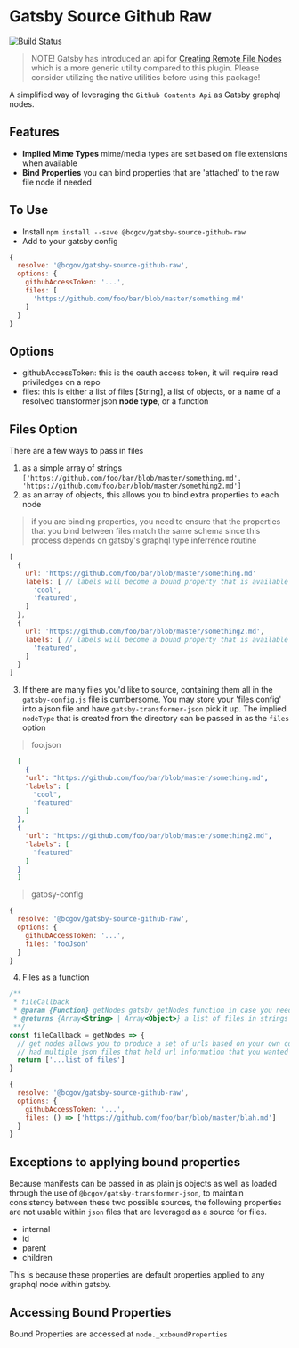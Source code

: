 # Gatsby Source Github Raw
[![Build Status](https://travis-ci.com/patricksimonian/gatsby-source-github-raw.png?branch=master)](https://travis-ci.com/patricksimonian/gatsby-source-github-raw)

> NOTE! Gatsby has introduced an api for [Creating Remote File Nodes](https://github.com/gatsbyjs/gatsby/tree/master/packages/gatsby-source-filesystem#createremotefilenode) which is a more generic utility compared to this plugin. Please consider utilizing the native utilities before using this package! 

A simplified way of leveraging the `Github Contents Api` as Gatsby graphql nodes. 

## Features

- __Implied Mime Types__ mime/media types are set based on file extensions when available
- __Bind Properties__ you can bind properties that are 'attached' to the raw file node if needed

## To Use

- Install `npm install --save @bcgov/gatsby-source-github-raw`
- Add to your gatsby config
```js
{
  resolve: '@bcgov/gatsby-source-github-raw',
  options: {
    githubAccessToken: '...',
    files: [
      'https://github.com/foo/bar/blob/master/something.md'
    ]
  }
}
```

## Options

- githubAccessToken: this is the oauth access token, it will require read priviledges on a repo
- files: this is either a list of files [String], a list of objects, or a name of a resolved transformer json __node type__, or a function

## Files Option

There are a few ways to pass in files

1. as a simple array of strings `['https://github.com/foo/bar/blob/master/something.md', 'https://github.com/foo/bar/blob/master/something2.md']`
2. as an array of objects, this allows you to bind extra properties to each node
> if you are binding properties, you need to ensure that the properties that you bind between files match the same schema
> since this process depends on gatsby's graphql type inferrence routine

```js
[
  {
    url: 'https://github.com/foo/bar/blob/master/something.md'
    labels: [ // labels will become a bound property that is available at node._xxboundProperties.labels
      'cool',
      'featured',
    ]
  },
  {
    url: 'https://github.com/foo/bar/blob/master/something2.md',
    labels: [ // labels will become a bound property that is available at node._xxboundProperties.labels
      'featured',
    ]
  }
]
```
3. If there are many files you'd like to source, containing them all in the `gatsby-config.js` file is cumbersome.
You may store your 'files config' into a json file and have `gatsby-transformer-json` pick it up.
The implied `nodeType` that is created from the directory can be passed in as the `files` option

> foo.json
```json
  [
    {
    "url": "https://github.com/foo/bar/blob/master/something.md",
    "labels": [
      "cool",
      "featured"
    ]
  },
  {
    "url": "https://github.com/foo/bar/blob/master/something2.md",
    "labels": [
      "featured"
    ]
  }
  ]
```

> gatbsy-config
```js
{
  resolve: '@bcgov/gatsby-source-github-raw',
  options: {
    githubAccessToken: '...',
    files: 'fooJson'
  }
}
```

4. Files as a function
```js
/**
 * fileCallback
 * @param {Function} getNodes gatsby getNodes function in case you need it
 * @returns {Array<String> | Array<Object>} a list of files in strings or objects
 **/
const fileCallback = getNodes => {
  // get nodes allows you to produce a set of urls based on your own conditions, for example if you
  // had multiple json files that held url information that you wanted to normalize and use
  return ['...list of files']
}
```

```js
{
  resolve: '@bcgov/gatsby-source-github-raw',
  options: {
    githubAccessToken: '...',
    files: () => ['https://github.com/foo/bar/blob/master/blah.md']
  }
}
```

## Exceptions to applying bound properties

Because manifests can be passed in as plain js objects as well as loaded through the use of 
`@bcgov/gatsby-transformer-json`, to maintain consistency between these two possible sources, the following
properties are not usable within `json` files that are leveraged as a source for files.

- internal
- id
- parent
- children

This is because these properties are default properties applied to any graphql node within gatsby. 

## Accessing Bound Properties

Bound Properties are accessed at `node._xxboundProperties`

